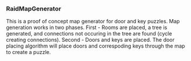 ### RaidMapGenerator

This is a proof of concept map generator for door and key puzzles.
Map generation works in two phases.
First - Rooms are placed, a tree is generated, and connections not occuring in the tree are found (cycle creating connections).
Second - Doors and keys are placed.
The door placing algorithm will place doors and correspoding keys through the map to create a puzzle.
